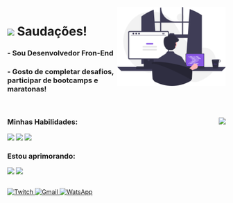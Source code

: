 <img src="./public/main-illustration.svg" width=250 align="right" />

<h1 align="left">
  <img src="https://raw.githubusercontent.com/kaueMarques/kaueMarques/master/hi.gif" width=40 />
  Saudações!
</h1>

<h3>- Sou Desenvolvedor Fron-End</h3>

<h3>- Gosto de completar desafios, participar de bootcamps e maratonas!</h3>

<br>

<div>
  <img align="right" src="https://github-readme-stats.vercel.app/api/top-langs/?username=yellowmoonastronaut&layout=compact&theme=github_dark"/>
  
  <div>
    <h3>Minhas Habilidades:</h3>
    <img src="https://img.shields.io/static/v1?label=&message=HTML&color=0d1117&style=for-the-badge&logo=HTML5"/>
    <img src="https://img.shields.io/static/v1?label=&message=CSS&color=0d1117&style=for-the-badge&logo=CSS3"/>
    <img src="https://img.shields.io/static/v1?label=&message=JavaScript&color=0d1117&style=for-the-badge&logo=JavaScript"/>
  </div>

  <div>
    <h3>Estou aprimorando:</h3>  
    <img src="https://img.shields.io/static/v1?label=&message=React&color=0d1117&style=for-the-badge&logo=React"/>
    <img src="https://img.shields.io/static/v1?label=&message=Next.js&color=0d1117&style=for-the-badge&logo=Next.js"/>
  </div>
</div>

<h2></h2>

<a href="https://www.linkedin.com/in/willian-igor-santos/" target="_blank" title="LinkedIn">
  <img src="https://img.shields.io/badge/LinkedIn-%23181717.svg?style=for-the-badge&logo=LinkedIn&logoColor=white&color=0A66C2" alt="Twitch" />
</a>

<a href="mailto:yellowmoonastronaut@gmail.com" target="_blank" title="Gmail">
  <img src="https://img.shields.io/badge/Email-%23181717.svg?style=for-the-badge&logo=Gmail&logoColor=white&color=EA4335" alt="Gmail" />
</a>

<a href="https://api.whatsapp.com/send?phone=+5579998667534&text=Saudações!" target="_blank" title="WhatsApp">
  <img src="https://img.shields.io/badge/WhatsApp-%23181717.svg?style=for-the-badge&logo=WhatsApp&logoColor=white&color=25D366" alt="WatsApp" />
</a>
